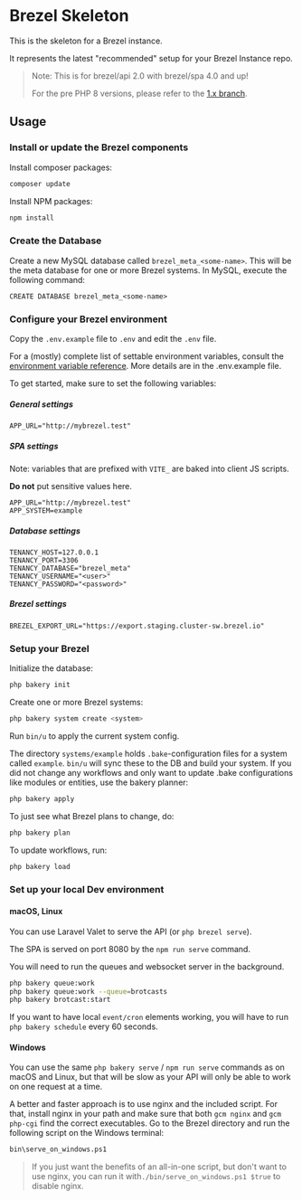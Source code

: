 # Brezel Skeleton

This is the skeleton for a Brezel instance.

It represents the latest "recommended" setup for your Brezel Instance repo.

> Note: This is for brezel/api 2.0 with brezel/spa 4.0 and up!
> 
> For the pre PHP 8 versions, please refer to the [1.x branch](https://gitlab.kiwis-and-brownies.de/kibro/brezel/brezel/-/tree/1.x).


## Usage

### Install or update the Brezel components

Install composer packages:

```bash
composer update
```

Install NPM packages:

```bash
npm install
```

### Create the Database

Create a new MySQL database called `brezel_meta_<some-name>`. This will be the meta database for one or more Brezel systems. In MySQL, execute the following command:

```mysql
CREATE DATABASE brezel_meta_<some-name>
```

### Configure your Brezel environment

Copy the `.env.example` file to `.env` and edit the `.env` file.

For a (mostly) complete list of settable environment variables, consult the [environment variable reference](https://docs.brezel.io/reference/env/#_top). 
More details are in the .env.example file.

To get started, make sure to set the following variables:

##### General settings

```dotenv
APP_URL="http://mybrezel.test"
```

##### SPA settings

Note: variables that are prefixed with `VITE_` are baked into client JS scripts.

**Do not** put sensitive values here.

```dotenv
APP_URL="http://mybrezel.test"
APP_SYSTEM=example
```

##### Database settings

```dotenv
TENANCY_HOST=127.0.0.1
TENANCY_PORT=3306
TENANCY_DATABASE="brezel_meta"
TENANCY_USERNAME="<user>"
TENANCY_PASSWORD="<password>"
```

##### Brezel settings

```dotenv
BREZEL_EXPORT_URL="https://export.staging.cluster-sw.brezel.io"
```

### Setup your Brezel

Initialize the database:

```bash
php bakery init
```

Create one or more Brezel systems:

```bash
php bakery system create <system>
```

Run ``bin/u`` to apply the current system config.

The directory `systems/example` holds `.bake`-configuration files for a system called `example`. 
`bin/u` will sync these to the DB and build your system.
If you did not change any workflows and only want to update .bake configurations like modules or entities, use the bakery planner:

```bash
php bakery apply
```

To just see what Brezel plans to change, do:

```bash
php bakery plan
```

To update workflows, run:
```bash
php bakery load
```

### Set up your local Dev environment

#### macOS, Linux

You can use Laravel Valet to serve the API (or `php brezel serve`).

The SPA is served on port 8080 by the `npm run serve` command.

You will need to run the queues and websocket server in the background.
```bash
php bakery queue:work
php bakery queue:work --queue=brotcasts
php bakery brotcast:start
```

If you want to have local ``event/cron`` elements working, you will have to run `php bakery schedule` every 60 seconds.

#### Windows

You can use the same `php bakery serve` / `npm run serve` commands as on macOS and Linux, but that will be slow as your API will only be able to work on one request at a time.

A better and faster approach is to use nginx and the included script.
For that, install nginx in your path and make sure that both `gcm nginx` and `gcm php-cgi` find the correct executables.
Go to the Brezel directory and run the following script on the Windows terminal:

```bash
bin\serve_on_windows.ps1
```

> If you just want the benefits of an all-in-one script, but don't want to use nginx, you can run it with`./bin/serve_on_windows.ps1 $true` to disable nginx.
